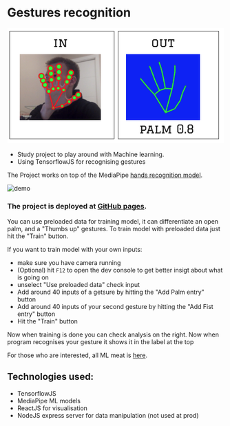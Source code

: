 # Gestures recognition

![logo](logo.png)

- Study project to play around with Machine learning.
- Using TensorflowJS for recognising gestures

The Project works on top of the MediaPipe [hands recognition model](https://google.github.io/mediapipe/solutions/hands.html).

<img src="demo.gif" alt="demo" width="860px">

### The project is deployed at [GitHub pages](https://league55.github.io/gestures_recognition/). 

You can use preloaded data for training model, it can differentiate an open palm, and a "Thumbs up" gestures.
To train model with preloaded data just hit the "Train" button.

If you want to train model with your own inputs:
- make sure you have camera running
- (Optional) hit `F12` to open the dev console to get better insigt about what is going on
- unselect "Use preloaded data" check input
- Add around 40 inputs of a getsure by hitting the "Add Palm entry" button
- Add around 40 inputs of your second gesture by hitting the "Add Fist entry" button
- Hit the "Train" button

Now when training is done you can check analysis on the right. 
Now when program recognises your gesture it shows it in the label at the top

For those who are interested, all ML meat is [here](https://github.com/league55/gestures_recognition/blob/3ecedfe1bc77e3e14524b66f1743d4a80c1f9167/client/src/ml/ml_v2.js).

## Technologies used:
- TensorflowJS
- MediaPipe ML models
- ReactJS for visualisation
- NodeJS express server for data manipulation (not used at prod)
